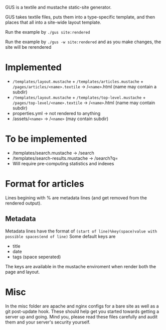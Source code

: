 GUS is a textile and mustache static-site generator.

GUS takes textile files, puts them into a type-specific template, and then places that all into a site-wide layout template.

Run the example by `./gus site:rendered`

Run the example by `./gus -w site:rendered` and as you make changes, the site will be rerendered

# Implemented

* `/templates/layout.mustache` + `/templates/articles.mustache` + `/pages/articles/<name>.textile` -> /`<name>`.html (name may contain a subdir)
* `/templates/layout.mustache` + `/templates/top-level.mustache` + `/pages/top-level/<name>.textile` -> /`<name>`.html (name may contain subdir)
* properties.yml -> not rendered to anything
* /assets/`<name>` -> /`<name>` (may contain subdir)

# To be implemented

* /templates/search.mustache -> /search
* /templates/search-results.mustache -> /search?q=<query>
 * Will require pre-computing statistics and indexes

# Format for articles
Lines begining with % are metadata lines (and get removed from the rendered output).

## Metadata
Metadata lines have the format of
`(start of line)%key(space)value with possible spaces(end of line)`
Some default keys are

* title
* date
* tags (space seperated)

The keys are available in the mustache enviroment when render both the page and layout.

# Misc
In the misc folder are apache and nginx configs for a bare site as well as a git post-update hook. These should help get you started towards getting a server up and going.  Mind you, please read these files carefully and audit them and your server's security yourself.
